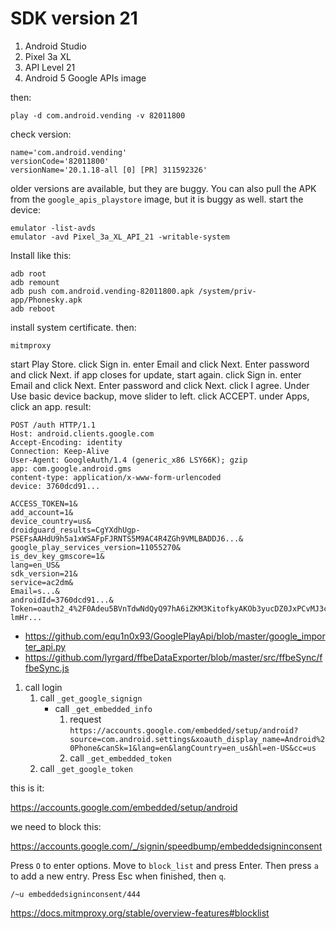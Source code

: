 # SDK version 21

1. Android Studio
2. Pixel 3a XL
3. API Level 21
4. Android 5 Google APIs image

then:

~~~
play -d com.android.vending -v 82011800
~~~

check version:

~~~
name='com.android.vending'
versionCode='82011800'
versionName='20.1.18-all [0] [PR] 311592326'
~~~

older versions are available, but they are buggy. You can also pull the APK from
the `google_apis_playstore` image, but it is buggy as well. start the device:

~~~
emulator -list-avds
emulator -avd Pixel_3a_XL_API_21 -writable-system
~~~

Install like this:

~~~
adb root
adb remount
adb push com.android.vending-82011800.apk /system/priv-app/Phonesky.apk
adb reboot
~~~

install system certificate. then:

~~~
mitmproxy
~~~

start Play Store. click Sign in. enter Email and click Next. Enter password and
click Next. if app closes for update, start again. click Sign in. enter Email
and click Next. Enter password and click Next. click I agree. Under Use basic
device backup, move slider to left. click ACCEPT. under Apps, click an app.
result:

~~~
POST /auth HTTP/1.1
Host: android.clients.google.com
Accept-Encoding: identity
Connection: Keep-Alive
User-Agent: GoogleAuth/1.4 (generic_x86 LSY66K); gzip
app: com.google.android.gms
content-type: application/x-www-form-urlencoded
device: 3760dcd91...

ACCESS_TOKEN=1&
add_account=1&
device_country=us&
droidguard_results=CgYXdhUgp-PSEFsAAHdU9h5a1xWSAFpFJRNTS5M9AC4R4ZGh9VMLBADDJ6...&
google_play_services_version=11055270&
is_dev_key_gmscore=1&
lang=en_US&
sdk_version=21&
service=ac2dm&
Email=s...&
androidId=3760dcd91...&
Token=oauth2_4%2F0Adeu5BVnTdwNdQyQ97hA6iZKM3KitofkyAKOb3yucDZ0JxPCvMJ3c7y-lmHr...
~~~

- <https://github.com/equ1n0x93/GooglePlayApi/blob/master/google_importer_api.py>
- https://github.com/lyrgard/ffbeDataExporter/blob/master/src/ffbeSync/ffbeSync.js

1. call login
   1. call `_get_google_signign`
      - call `_get_embedded_info`
         1. request `https://accounts.google.com/embedded/setup/android?source=com.android.settings&xoauth_display_name=Android%20Phone&canSk=1&lang=en&langCountry=en_us&hl=en-US&cc=us`
         2. call `_get_embedded_token`
   2. call `_get_google_token`

this is it:

https://accounts.google.com/embedded/setup/android

we need to block this:

<https://accounts.google.com/_/signin/speedbump/embeddedsigninconsent>

Press `O` to enter options. Move to `block_list` and press Enter. Then press
`a` to add a new entry. Press Esc when finished, then `q`.

~~~
/~u embeddedsigninconsent/444
~~~

https://docs.mitmproxy.org/stable/overview-features#blocklist
